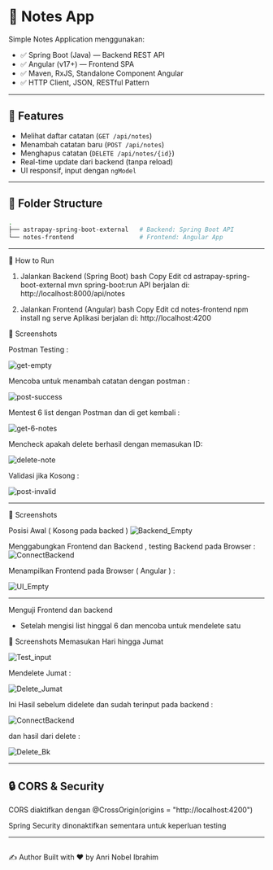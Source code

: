 # 📝 Notes App

Simple Notes Application menggunakan:

- ✅ Spring Boot (Java) — Backend REST API
- ✅ Angular (v17+) — Frontend SPA
- ✅ Maven, RxJS, Standalone Component Angular
- ✅ HTTP Client, JSON, RESTful Pattern

---

## 🚀 Features

- Melihat daftar catatan (`GET /api/notes`)
- Menambah catatan baru (`POST /api/notes`)
- Menghapus catatan (`DELETE /api/notes/{id}`)
- Real-time update dari backend (tanpa reload)
- UI responsif, input dengan `ngModel`

---

## 📁 Folder Structure

```bash
.
├── astrapay-spring-boot-external   # Backend: Spring Boot API
└── notes-frontend                  # Frontend: Angular App

```
---
🔧 How to Run
1. Jalankan Backend (Spring Boot)
bash
Copy
Edit
cd astrapay-spring-boot-external
mvn spring-boot:run
API berjalan di: http://localhost:8000/api/notes

2. Jalankan Frontend (Angular)
bash
Copy
Edit
cd notes-frontend
npm install
ng serve
Aplikasi berjalan di: http://localhost:4200

📸 Screenshots

Postman Testing : 

![get-empty](https://github.com/user-attachments/assets/84eab6b4-93b6-4270-862d-d73dcc5900c5)

Mencoba untuk menambah catatan dengan postman : 

![post-success](https://github.com/user-attachments/assets/7a3ed7a7-fd9b-4af4-a586-a222294018dc)

Mentest 6 list dengan Postman dan di get kembali : 

![get-6-notes](https://github.com/user-attachments/assets/c87e0ff9-54fd-4ad4-bf30-8918a34fe585)


Mencheck apakah delete berhasil dengan memasukan ID: 

![delete-note](https://github.com/user-attachments/assets/e55c3780-87bf-40b3-a14f-a4b6e0d07c14)

Validasi jika Kosong : 

![post-invalid](https://github.com/user-attachments/assets/62dd3dfd-9c9b-4334-8560-91209b551217)



----
📸 Screenshots 

Posisi Awal ( Kosong pada backed )
![Backend_Empty](https://github.com/user-attachments/assets/bd30d6c6-aea5-4ea1-ae0d-50117d750ac4)


Menggabungkan Frontend dan Backend  , testing Backend pada Browser : 
![ConnectBackend](https://github.com/user-attachments/assets/8f76e78e-69b7-4e3d-8a28-fbff28b238ba)

Menampilkan Frontend pada Browser ( Angular ) : 

![UI_Empty](https://github.com/user-attachments/assets/0d4827d3-e461-48b0-bc8b-1fd1a0b8ba93)

----

Menguji Frontend dan backend 
- Setelah mengisi list hinggal 6 dan mencoba untuk mendelete satu 

📸 Screenshots 
Memasukan Hari hingga Jumat

![Test_input](https://github.com/user-attachments/assets/d24de5ce-7da6-4358-90fe-7316ab1749e3)

Mendelete Jumat : 

![Delete_Jumat](https://github.com/user-attachments/assets/9485bb59-0563-4b74-9cd6-bc3ec0e14a76)

Ini Hasil sebelum didelete dan sudah terinput pada backend : 

![ConnectBackend](https://github.com/user-attachments/assets/eec59898-6dad-4d57-882a-7a2cfb4464a9)

dan hasil dari delete : 

![Delete_Bk](https://github.com/user-attachments/assets/ccc4dda7-7613-433e-8317-30383ac918df)

---
## 🔒 CORS & Security
CORS diaktifkan dengan @CrossOrigin(origins = "http://localhost:4200")

Spring Security dinonaktifkan sementara untuk keperluan testing

---

##
✍️ Author
Built with ❤️ by Anri Nobel Ibrahim











